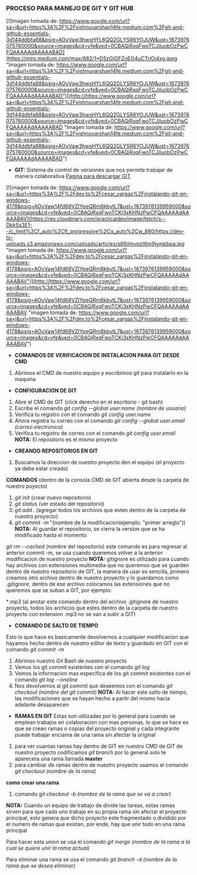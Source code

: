 ### PROCESO PARA MANEJO DE GIT Y GIT HUB

[![Imagen tomada de: https://www.google.com/url?sa=i&url=https%3A%2F%2Fvishnuvarshan14fe.medium.com%2Fgit-and-github-essentials-3d144ddbfa88&psig=AOvVaw3hwsHYL6QQ2GLYSR6YOJUW&ust=1673976075760000&source=images&cd=vfe&ved=0CBAQjRxqFwoTCJiluobOzPwCFQAAAAAdAAAAABAD](https://miro.medium.com/max/882/1*D5zGIGFZoEO4uCTriOj4xg.jpeg "Imagen tomada de: https://www.google.com/url?sa=i&url=https%3A%2F%2Fvishnuvarshan14fe.medium.com%2Fgit-and-github-essentials-3d144ddbfa88&psig=AOvVaw3hwsHYL6QQ2GLYSR6YOJUW&ust=1673976075760000&source=images&cd=vfe&ved=0CBAQjRxqFwoTCJiluobOzPwCFQAAAAAdAAAAABAD")](http://https://www.google.com/url?sa=i&url=https%3A%2F%2Fvishnuvarshan14fe.medium.com%2Fgit-and-github-essentials-3d144ddbfa88&psig=AOvVaw3hwsHYL6QQ2GLYSR6YOJUW&ust=1673976075760000&source=images&cd=vfe&ved=0CBAQjRxqFwoTCJiluobOzPwCFQAAAAAdAAAAABAD "Imagen tomada de: https://www.google.com/url?sa=i&url=https%3A%2F%2Fvishnuvarshan14fe.medium.com%2Fgit-and-github-essentials-3d144ddbfa88&psig=AOvVaw3hwsHYL6QQ2GLYSR6YOJUW&ust=1673976075760000&source=images&cd=vfe&ved=0CBAQjRxqFwoTCJiluobOzPwCFQAAAAAdAAAAABAD")
- **GIT:** Sistema de control de versiones que nos permite trabajar de manera colaborativa
[Pagina para descargar GIT](http://https://git-scm.com/download/win "Pagina para descargar GIT")

[![imagen tomada de: https://www.google.com/url?sa=i&url=https%3A%2F%2Fdev.to%2Fcesar_vargas%2Finstalando-git-en-windows-4178&psig=AOvVaw14fd68VZlYpeQRm8kbytL7&ust=1673976139959000&source=images&cd=vfe&ved=0CBAQjRxqFwoTCKj3xKHNzPwCFQAAAAAdAAAAABAV](https://res.cloudinary.com/practicaldev/image/fetch/s--DkkSs3E1--/c_limit%2Cf_auto%2Cfl_progressive%2Cq_auto%2Cw_880/https://dev-to-uploads.s3.amazonaws.com/uploads/articles/s66ilmypzt6m9jymkbpa.jpg "imagen tomada de: https://www.google.com/url?sa=i&url=https%3A%2F%2Fdev.to%2Fcesar_vargas%2Finstalando-git-en-windows-4178&psig=AOvVaw14fd68VZlYpeQRm8kbytL7&ust=1673976139959000&source=images&cd=vfe&ved=0CBAQjRxqFwoTCKj3xKHNzPwCFQAAAAAdAAAAABAV")](http://https://www.google.com/url?sa=i&url=https%3A%2F%2Fdev.to%2Fcesar_vargas%2Finstalando-git-en-windows-4178&psig=AOvVaw14fd68VZlYpeQRm8kbytL7&ust=1673976139959000&source=images&cd=vfe&ved=0CBAQjRxqFwoTCKj3xKHNzPwCFQAAAAAdAAAAABAV "imagen tomada de: https://www.google.com/url?sa=i&url=https%3A%2F%2Fdev.to%2Fcesar_vargas%2Finstalando-git-en-windows-4178&psig=AOvVaw14fd68VZlYpeQRm8kbytL7&ust=1673976139959000&source=images&cd=vfe&ved=0CBAQjRxqFwoTCKj3xKHNzPwCFQAAAAAdAAAAABAV")
- **COMANDOS DE VERIFICACION DE INSTALACION PARA GIT DESDE CMD**
1. Abrimos el CMD de nuestro equipo y escribimos git para instalarlo en la maquina
- **CONFIGURACION DE GIT**
1. Abre el CMD de GIT (click derecho en el escritorio - git bash)
2. Escribe el comando *git config --global user.name (nombre de usuario)*
3. Verifica tu registro con el comando *git config user.name*
4. Ahora registra tu correo con el comando *git config --global user.email (correo electronico)*
5. Verifica tu registro de correo con el comando *git config user.email*
**NOTA:** El repositorio es el mismo proyecto

- **CREANDO REPOSITORIOS EN GIT**
1. Buscamos la direccion de nuestro proyecto den el equipo (el proyecto ya debe estar creado)

**COMANDOS**
(dentro de la consola CMD de GIT abierta desde la carpeta de nuestro poyecto)
1. *git init* (crear nuevo repositorio)
2. *git status* (ver estado del repositorio)
3. *git add .* (agregar todos los archivos que esten dentro de la carpeta de nuestro proyecto)
4. *git commit -m* "(nombre de la modificacion(ejemplo: "primer arreglo"))
**NOTA:** Al guardar el repositorio, se cierra la version que se ha modificado hasta el momento

*git rm --cached* (nombre del repositorio)
este comando es para regresar al anterior commit -m, se usa cuando queremos volver a la anterior modificacion de nuestro proyecto
**NOTA:** gitignore es utilizado para cuando hay archivos con estensiones multimedia que no queremos que se guarden dentro de nuestro repositorio de GIT, la manera de usar es sencilla, primero creamos otro archivo dentro de nuestro proyecto y lo guardamos como .gitignore, dentro de ese archivo colocamos las extensiones que no queremos que se suban a GIT, por ejemplo:

**.mp3* (al anotar este comando dentro del archivo .gitignore de nuestro proyecto, todos los archicos que estes dentro de la carpeta de nuestro proyecto con extension .mp3 no se van a subir a GIT)

- **COMANDO DE SALTO DE TIEMPO**

Esto lo que hace es basicamente devolvernos a cualquier modificacion que hayamos hecho dentro de nuestro editor de texto y guardado en GIT con el comando *git commit -m*
1. Abrimos nuestro Git Bash de nuestro proyecto
2. Vemos los git commit existentes con el comando *git log*
3. Vemos la informacion mas especifica de los git commit existentes con el comando *git log --oneline*
4. Nos devolvemos al git commit que deseemos con el comando *git checkout (nombre del git commit)*
**NOTA:** Al hacer este salto de tiempo, las modificaciones que se hayan hecho a partir del mismo hacia adelante desaparecen
- **RAMAS EN GIT**
Estas son utilizadas por lo general para cuando se emplean trabajos en colaboracion con mas personas, lo que se hace es que se crean ramas o copias del proyecto original y cada integrante puede trabajar enciama de una rama sin afectar la original
1. para ver cuantas ramas hay dentro de GIT en nuestro CMD de GIT de nuestro proyecto codificamos *git branch*
por lo general solo te aparecera una rama llamada **master**
2. para cambiar de ramas dentro de nuestro proyecto usamos el comando *git checkout (nombre de la rama)*

**como crear una rama**

1. comando *git checkout -b (nombre de la rama que se va a crear)*

**NOTA:** Cuando un equipo de trabajo de divide las tareas, estas ramas sirven para que cada uno trabaje en su propia rama sin afectar el proyecto principal, esto genera que dicho proyecto este fragmentado o dividido por el numero de ramas que existan, por ende, hay que unir todo en una rama principal

Para hacer esta union se usa el comando *git merge (nombre de la rama a la cual se quiere unir la rama actual)*

Para eliminar una rama se usa el comando *git branch -d (nombre de la rama que se desea eliminar)*
